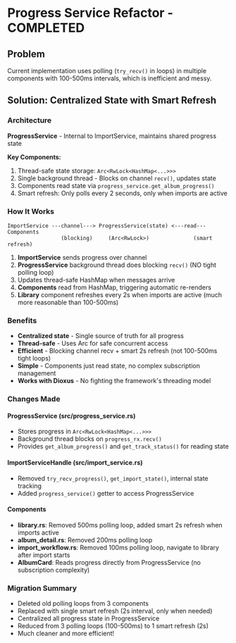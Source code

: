 # Progress Service Refactor - COMPLETED

## Problem
Current implementation uses polling (`try_recv()` in loops) in multiple components with 100-500ms intervals, which is inefficient and messy.

## Solution: Centralized State with Smart Refresh

### Architecture

**ProgressService** - Internal to ImportService, maintains shared progress state

**Key Components:**
1. Thread-safe state storage: `Arc<RwLock<HashMap<...>>>`
2. Single background thread - Blocks on channel `recv()`, updates state
3. Components read state via `progress_service.get_album_progress()`
4. Smart refresh: Only polls every 2 seconds, only when imports are active

### How It Works

```
ImportService ---channel---> ProgressService(state) <---read--- Components
                 (blocking)     (Arc<RwLock>)              (smart refresh)
```

1. **ImportService** sends progress over channel
2. **ProgressService** background thread does blocking `recv()` (NO tight polling loop)
3. Updates thread-safe HashMap when messages arrive
4. **Components** read from HashMap, triggering automatic re-renders
5. **Library** component refreshes every 2s when imports are active (much more reasonable than 100-500ms)

### Benefits

- **Centralized state** - Single source of truth for all progress
- **Thread-safe** - Uses Arc<RwLock> for safe concurrent access
- **Efficient** - Blocking channel recv + smart 2s refresh (not 100-500ms tight loops)
- **Simple** - Components just read state, no complex subscription management
- **Works with Dioxus** - No fighting the framework's threading model

### Changes Made

#### ProgressService (src/progress_service.rs)
- Stores progress in `Arc<RwLock<HashMap<...>>>`
- Background thread blocks on `progress_rx.recv()`
- Provides `get_album_progress()` and `get_track_status()` for reading state

#### ImportServiceHandle (src/import_service.rs)
- Removed `try_recv_progress()`, `get_import_state()`, internal state tracking
- Added `progress_service()` getter to access ProgressService

#### Components
- **library.rs**: Removed 500ms polling loop, added smart 2s refresh when imports active
- **album_detail.rs**: Removed 200ms polling loop
- **import_workflow.rs**: Removed 100ms polling loop, navigate to library after import starts
- **AlbumCard**: Reads progress directly from ProgressService (no subscription complexity)

### Migration Summary

- Deleted old polling loops from 3 components
- Replaced with single smart refresh (2s interval, only when needed)
- Centralized all progress state in ProgressService
- Reduced from 3 polling loops (100-500ms) to 1 smart refresh (2s)
- Much cleaner and more efficient!
